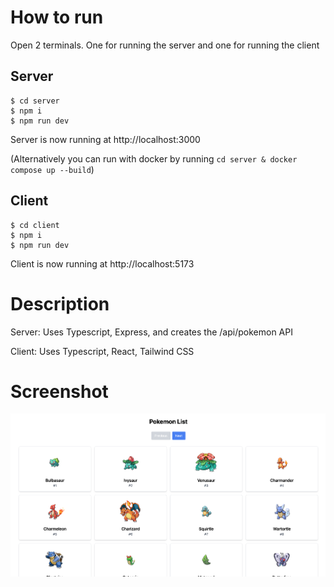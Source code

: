 # How to run

Open 2 terminals. One for running the server and one for running the client

## Server
```
$ cd server
$ npm i
$ npm run dev
```
Server is now running at http://localhost:3000 

(Alternatively you can run with docker by running `cd server & docker compose up --build`)

## Client
```
$ cd client
$ npm i
$ npm run dev
```
Client is now running at http://localhost:5173

# Description

Server: Uses Typescript, Express, and creates the /api/pokemon API 

Client: Uses Typescript, React, Tailwind CSS

# Screenshot

![Screenshot](screenshot.png)

